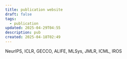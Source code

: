 ```yaml
---
title: publication website
draft: false
tags:
  - publication
updated: 2025-04-29T04:55
description: pub
created: 2025-04-18T02:49
---
```

NeurIPS, 
ICLR, 
GECCO, 
ALIFE, 
MLSys, 
JMLR, 
ICML, 
IROS

